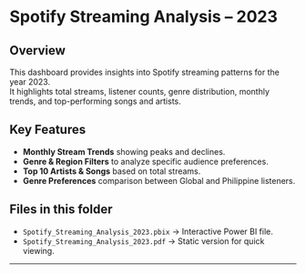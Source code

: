 # Spotify Streaming Analysis – 2023

## Overview
This dashboard provides insights into Spotify streaming patterns for the year 2023.  
It highlights total streams, listener counts, genre distribution, monthly trends, and top-performing songs and artists.

## Key Features
- **Monthly Stream Trends** showing peaks and declines.
- **Genre & Region Filters** to analyze specific audience preferences.
- **Top 10 Artists & Songs** based on total streams.
- **Genre Preferences** comparison between Global and Philippine listeners.

## Files in this folder
- `Spotify_Streaming_Analysis_2023.pbix` → Interactive Power BI file.
- `Spotify_Streaming_Analysis_2023.pdf` → Static version for quick viewing.

---

